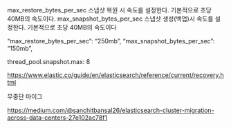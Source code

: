 
max_restore_bytes_per_sec 스냅샷 복원 시 속도를 설정한다. 기본적으로 초당 40MB의 속도이다.
max_snapshot_bytes_per_sec 스냅샷 생성(백업)시 속도를 설정한다. 기본적으로 초당 40MB의 속도이다

“max_restore_bytes_per_sec”: “250mb”,
“max_snapshot_bytes_per_sec”: “150mb”,



thread_pool.snapshot.max: 8



https://www.elastic.co/guide/en/elasticsearch/reference/current/recovery.html



무중단 마이그

https://medium.com/@sanchitbansal26/elasticsearch-cluster-migration-across-data-centers-27e102ac78f1
